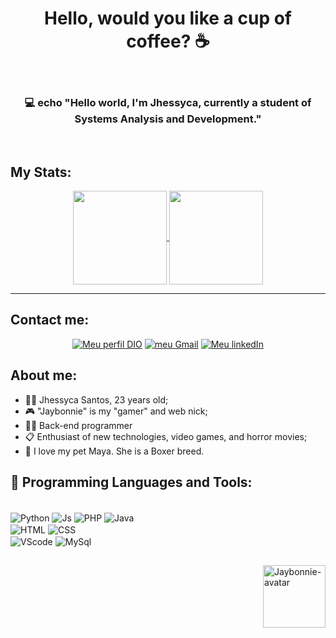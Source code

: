 <h1 align="center"> Hello, would you like a cup of coffee? ☕ </h1> 
<br>
<h3 align="center"> 💻 echo "Hello world, I'm Jhessyca, currently a student of Systems Analysis and Development."</h3>
<br>

## My Stats:
<div align="center">
<a href="https://github.com/anuraghazra/github-readme-stats">
  <img height=150 align="center" src="https://github-readme-stats.vercel.app/api?username=jhessycavieiras&hide=stars&show_icons=true&theme=radical" />
</a>
<a href="https://github.com/anuraghazra/convoychat">
  <img height=150 align="center" src="https://github-readme-stats.vercel.app/api/top-langs?username=jhessycavieiras&layout=compact&langs_count=8&card_width=250&show_icons=true&theme=radical" />
</a>
</div>
<hr>

## Contact me:
<div align="center">
   <a href="https://www.dio.me/users/jhessycavieira6096" ><img alt="Meu perfil DIO" src="https://img.shields.io/badge/Meu_Perfil_DIO-purple?style=for-the-badge"></a>
   <a href="mailto:jhessycavieira6096@gmai.com" ><img alt="meu Gmail" src="https://img.shields.io/badge/Gmail-333333?style=for-the-badge&logo=gmail&logoColor=red" ></a>
   <a href="https://www.linkedin.com/in/jhessycavieira/" rel="nofollow" ><img alt="Meu linkedIn" src="https://img.shields.io/badge/LinkedIn-0077B5?style=for-the-badge&logo=linkedin&logoColor=white" ></a> 
   
</div>



## About me:

* 🙋‍♀️ Jhessyca Santos, 23 years old;
* 🎮 "Jaybonnie" is my "gamer" and web nick;
* 🧑‍💻 Back-end programmer 
* 📋 Enthusiast of new technologies, video games, and horror movies;
* 🐶 I love my pet Maya. She is a Boxer breed.

## 🧰 Programming Languages and Tools:
<div style="display: inline_block"><br>
  <img align="center" alt="Python"  src="https://img.shields.io/badge/python-3670A0?style=for-the-badge&logo=python&logoColor=ffdd54">
  <img align="center" alt="Js" src="https://img.shields.io/badge/JavaScript-F7DF1E?style=for-the-badge&logo=javascript&logoColor=black"> 
  <img align="center" alt="PHP" src="https://img.shields.io/badge/PHP-777BB4?style=for-the-badge&logo=php&logoColor=white">
  <img align="center" alt="Java" src="https://img.shields.io/badge/java-%23ED8B00.svg?style=for-the-badge&logo=openjdk&logoColor=white">

  <br>
  <img align="center" alt="HTML" src="https://img.shields.io/badge/HTML5-E34F26?style=for-the-badge&logo=html5&logoColor=white">
  <img align="center" alt="CSS" src="https://img.shields.io/badge/CSS3-1572B6?style=for-the-badge&logo=css3&logoColor=white">

  <br>
  <img align="center" alt="VScode" src="https://img.shields.io/badge/Vscode-007ACC?style=for-the-badge&logo=visual-studio-code&logoColor=white">
  <img align="center" alt="MySql" src="https://img.shields.io/badge/MySQL-ffb937?style=for-the-badge&logo=mysql&logoColor=blue" />
</div>

## 


<div align="top">
  <img align="right" alt="Jaybonnie-avatar" heigth="100" width="100" src="https://cdn.discordapp.com/attachments/349684519256850432/1202359770674368552/WhatsApp_Image_2024-01-31_at_17.41.39_1.png?ex=65cd2bcc&is=65bab6cc&hm=3cc250a1f7f5c7f45c8d07616fc5bd6faa84edb305454274b5ed769205d6593c&">
</div>